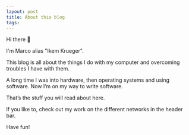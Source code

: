 ```yaml
---
layout: post
title: About this blog
tags:
---
```

Hi there 👋

I'm Marco alias "Ikem Krueger".

This blog is all about the things I do with my computer and overcoming troubles I have with them.

A long time I was into hardware, then operating systems and using software. Now I’m on my way to write software.

That’s the stuff you will read about here.

If you like to, check out my work on the different networks in the header bar.

Have fun!
